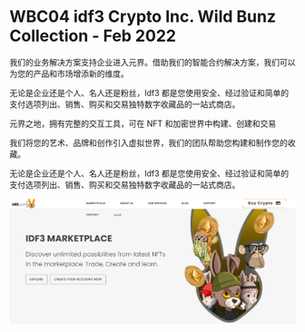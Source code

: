 # WBC04 idf3 Crypto Inc. Wild Bunz Collection - Feb 2022

我们的业务解决方案支持企业进入元界。借助我们的智能合约解决方案，我们可以为您的产品和市场增添新的维度。

无论是企业还是个人、名人还是粉丝，Idf3 都是您使用安全、经过验证和简单的支付选项列出、销售、购买和交易独特数字收藏品的一站式商店。

元界之地，拥有完整的交互工具，可在 NFT 和加密世界中构建、创建和交易

我们将您的艺术、品牌和创作引入虚拟世界，我们的团队帮助您构建和制作您的收藏。

无论是企业还是个人、名人还是粉丝，Idf3 都是您使用安全、经过验证和简单的支付选项列出、销售、购买和交易独特数字收藏品的一站式商店。

![nft](01.png)


